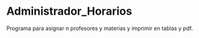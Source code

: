 Administrador_Horarios
======================

Programa para asignar n profesores y materias y imprimir en tablas y pdf. 